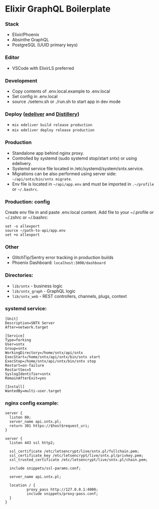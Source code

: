 # Elixir GraphQL Boilerplate

### Stack

- Elixir/Phoenix
- Absinthe GraphQL
- PostgreSQL (UUID primary keys)

### Editor

- VSCode with ElixirLS preferred

### Development

- Copy contents of .env.local.example to .env.local
- Set config in .env.local
- source ./setenv.sh or ./run.sh to start app in dev mode

### Deploy ([edeliver](https://github.com/edeliver/edeliver) and [Distillery](https://github.com/bitwalker/distillery))

- `mix edeliver build release production`
- `mix edeliver deploy release production`

### Production

- Standalone app behind nginx proxy.
- Controlled by systemd (sudo systemd stop/start sntx) or using edelivery.
- Systemd service file located in /etc/systemd/system/sntx.service.
- Migrations can be also performed using server side: `~/api/sntx/bin/sntx migrate`.
- Env file is located in `~/api/app.env` and must be imported in `.~/profile` or `~/.bashrc`.

### Production: config

Create env file in and paste .env.local content. Add file to your ~/.profile or ~/.zshrc or ~/.bashrc:

```
set -o allexport
source ~/path-to-api/app.env
set +o allexport
```

### Other

- GlitchTip/Sentry error tracking in production builds
- Phoenix Dashboard: `localhost:3000/dashboard`

### Directories:

- `lib/sntx` - business logic
- `lib/sntx_graph` - GraphQL logic
- `lib/sntx_web` - REST controllers, channels, plugs, context

### systemd service:

```
[Unit]
Description=SNTX Server
After=network.target

[Service]
Type=forking
User=sntx
Group=sntx
WorkingDirectory=/home/sntx/api/sntx
ExecStart=/home/sntx/api/sntx/bin/sntx start
ExecStop=/home/sntx/api/sntx/bin/sntx stop
Restart=on-failure
RestartSec=5
SyslogIdentifier=sntx
RemainAfterExit=yes

[Install]
WantedBy=multi-user.target

```

### nginx config example:

```
server {
  listen 80;
  server_name api.sntx.pl;
  return 301 https://$host$request_uri;
}

server {
  listen 443 ssl http2;

  ssl_certificate /etc/letsencrypt/live/sntx.pl/fullchain.pem;
  ssl_certificate_key /etc/letsencrypt/live/sntx.pl/privkey.pem;
  ssl_trusted_certificate /etc/letsencrypt/live/sntx.pl/chain.pem;

  include snippets/ssl-params.conf;

  server_name api.sntx.pl;

  location / {
          proxy_pass http://127.0.0.1:4000;
          include snippets/proxy-pass.conf;
  }
}

